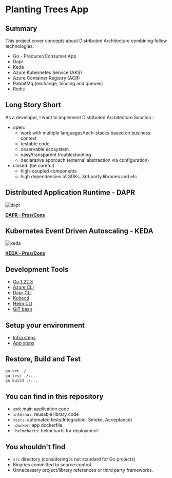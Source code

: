 # Planting Trees App

## Summary

This project cover concepts about Distributed Architecture combining follow technologies:

- Go - Producer/Consumer App
- Dapr
- Keda
- Azure Kubernetes Service (AKS)
- Azure Container Registry (ACR)
- RabbitMq:(exchange, binding and queues)
- Redis
  
## Long Story Short

As a developer, I want to implement Distributed Architecture Solution :

- open:
  - work with multiple languages/tech-stacks based on business context
  - testable code
  - observable ecosystem
  - easy/transparent troubleshooting
  - declarative approach (external abstraction via configuration)
- closed: (be careful)
  - high-coupled components 
  - high dependencies of SDKs, 3rd party libraries and etc

## Distributed Application Runtime - DAPR

![dapr](https://docs.dapr.io/images/overview.png)

**[DAPR - Pros/Cons](./docs/dapr-pros-cons.md)**

## Kubernetes Event Driven Autoscaling - KEDA

![keda](https://keda.sh/img/keda-arch.png)

**[KEDA  - Pros/Cons](./docs/keda-pros-cons.md)**

## Development Tools

- [Go 1.22.3](https://go.dev/dl/)
- [Azure CLI](https://learn.microsoft.com/pt-br/cli/azure/install-azure-cli)
- [Dapr CLI](https://docs.dapr.io/getting-started/install-dapr-cli/)
- [Kubectl](https://kubernetes.io/pt-br/docs/tasks/tools/)
- [Helm CLI](https://github.com/helm/helm)
- [GIT bash](https://git-scm.com/downloads)

## Setup your environment

- [Infra steps](./docs/setup-infra.md)
- [App steps](./docs/setup-app.md)

## Restore, Build and Test

```sh
go vet ./...
go test ./...
go build ./...
```

## You can find in this repository

- `cmd`: main application code
- `internal`: reusable library code
- `tests`: automated tests(Integration, Smoke, Acceptance)
- `.docker`: app dockerfile
- `.helmcharts`: helmcharts for deployment

## You shouldn't find

- `src` directory (considering is not standard for Go projects)
- Binaries committed to source control.
- Unnecessary project/library references or third party frameworks.

